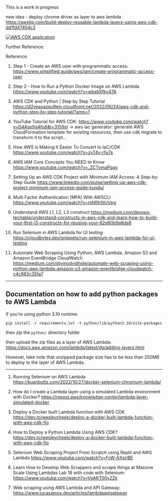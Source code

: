 This is a work in progress

new idea - deploy chrome driver as layer to aws lambda https://awstip.com/build-deploy-reusable-lambda-layers-using-aws-cdk-dd1fd47454c3

[![AWS CDK application](https://i.stack.imgur.com/kgE0H.png)](https://stackoverflow.com/questions/67855703/the-difference-between-a-stack-and-construct-in-aws-cdk)

Further Reference:

Reference:
1. Step 1 - Create an AWS user with programmatic access: https://www.simplified.guide/aws/iam/create-programmatic-access-user

2. Step 2 - How to Run a Python Docker Image on AWS Lambda https://www.youtube.com/watch?v=wbsbXfkv47A

3. AWS CDK and Python | Step by Step Tutorial
https://d2yeaxazqu9ejn.cloudfront.net/2022/06/24/aws-cdk-and-python-step-by-step-tutorial/?amp=1

4. YouTube Tutorial for AWS CDK: https://www.youtube.com/watch?v=D4Asp5g4fp8&t=3159s) -> aws iac generator: generate AWS CloudFormation template for existing resources, then use cdk migrate to transform it to the script... 

5. How AWS is Making It Easier To Convert to IaC/CDK https://www.youtube.com/watch?v=zyT4y-rfu7s

6. AWS IAM Core Concepts You NEED to Know https://www.youtube.com/watch?v=_ZCTvmaPgao

7. Setting Up an AWS CDK Project with Minimum IAM Access: A Step-by-Step Guide https://www.linkedin.com/pulse/setting-up-aws-cdk-project-minimum-iam-access-guide-kundu/

8. Multi Factor Authentication (MFA) With AWSCLI https://www.youtube.com/watch?v=mNfIh5tUVpg

9. Understand AWS L1, L2, L3 construct https://medium.com/devops-techable/understand-constructs-in-aws-cdk-and-learn-how-to-build-your-first-l3-constructs-for-reusing-your-62e60b9a8da8

1. Run Selenium in AWS Lambda for UI testing https://cloudbytes.dev/snippets/run-selenium-in-aws-lambda-for-ui-testing

1. Automate Web Scraping Using Python, AWS Lambda, Amazon S3 and Amazon EventBridge CloudWatch https://medium.com/@vinodvidhole/automate-web-scraping-using-python-aws-lambda-amazon-s3-amazon-eventbridge-cloudwatch-c4c982c35fa7

---

## Documentation on how to add python packages to AWS Lambda

If you're using python 3.10 runtime:

`pip install -r requirements.txt -t python/lib/python3.10/site-packages`

then zip the `python/` directory folder

then upload the zip files as a layer of AWS Lambda: https://docs.aws.amazon.com/lambda/latest/dg/adding-layers.html 


However, take note that unzipped package size has to be less than 250MB to deploy to the layer of AWS Lambda. 

---

1. Running Selenium on AWS Lambda
 https://kuanbutts.com/2022/10/27/docker-selenium-chromium-lambda/

1. How do I create a Lambda layer using a simulated Lambda environment with Docker? https://repost.aws/knowledge-center/lambda-layer-simulated-docker


1. Deploy a Docker built Lambda function with AWS CDK https://dev.to/wesleycheek/deploy-a-docker-built-lambda-function-with-aws-cdk-fio

2. How to Deploy a Python Lambda Using AWS CDK? https://dev.to/wesleycheek/deploy-a-docker-built-lambda-function-with-aws-cdk-fio

1. Selenium Web Scraping Project From Scratch using Replit and AWS Lambda https://www.youtube.com/watch?v=FcW-AXsirBE

1. Learn How to Develop Web Scrappers and scrape things at Massive Scale Using Lambdas Lab 18 with code with Selenium: https://www.youtube.com/watch?v=VoAKT00yZZk

1. Web scraping using AWS Lambda and API Gateway:
https://www.lucasamos.dev/articles/lambdaapigateway
